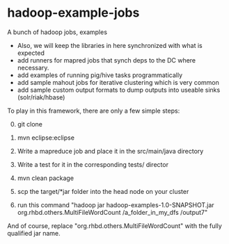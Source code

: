 hadoop-example-jobs
===================

A bunch of hadoop jobs, examples

- Also, we will keep the libraries in here synchronized with what is expected 
- add runners for mapred jobs that synch deps to the DC where necessary. 
- add examples of running pig/hive tasks programmatically
- add sample mahout jobs for iterative clustering which is very common
- add sample custom output formats to dump outputs into useable sinks (solr/riak/hbase) 

To play in this framework, there are only a few simple steps: 

0) git clone <this project>

1) mvn eclipse:eclipse 

2) Write a mapreduce job and place it in the src/main/java directory 

3) Write a test for it in the corresponding tests/ director 

4) mvn clean package 

5) scp the target/*jar folder into the head node on your cluster 

6) run this command "hadoop jar hadoop-examples-1.0-SNAPSHOT.jar org.rhbd.others.MultiFileWordCount /a_folder_in_my_dfs /output7"

And of course, replace "org.rhbd.others.MultiFileWordCount" with the fully qualified jar name. 


